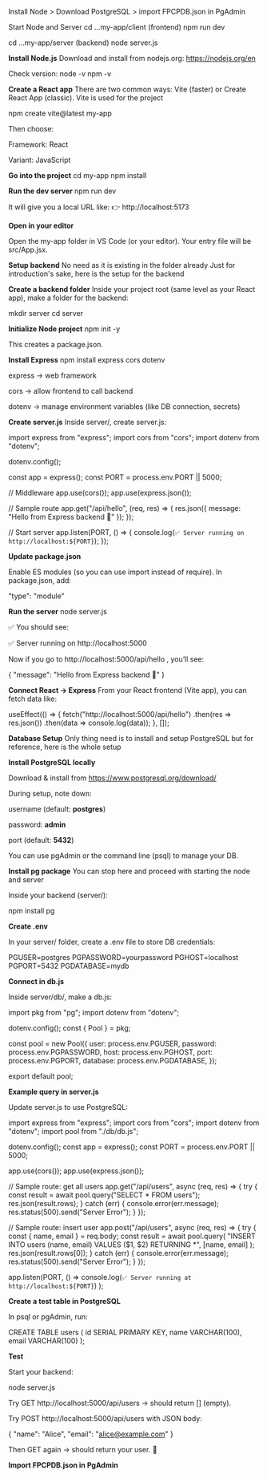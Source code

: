 Install Node > Download PostgreSQL > import FPCPDB.json in PgAdmin

Start Node and Server
cd ...my-app/client (frontend)
npm run dev

cd ...my-app/server (backend)
node server.js


****Install Node.js****
Download and install from nodejs.org: https://nodejs.org/en

Check version:
node -v
npm -v


**Create a React app**
There are two common ways: Vite (faster) or Create React App (classic).
Vite is used for the project

npm create vite@latest my-app

Then choose:

Framework: React

Variant: JavaScript

**Go into the project**
cd my-app
npm install

**Run the dev server**
npm run dev

It will give you a local URL like:
👉 http://localhost:5173

**Open in your editor**

Open the my-app folder in VS Code (or your editor). Your entry file will be src/App.jsx.

****Setup backend****
No need as it is existing in the folder already
Just for introduction's sake, here is the setup for the backend

**Create a backend folder**
Inside your project root (same level as your React app), make a folder for the backend:

mkdir server
cd server

**Initialize Node project**
npm init -y

This creates a package.json.

**Install Express**
npm install express cors dotenv

express → web framework

cors → allow frontend to call backend

dotenv → manage environment variables (like DB connection, secrets)

**Create server.js**
Inside server/, create server.js:

import express from "express";
import cors from "cors";
import dotenv from "dotenv";

dotenv.config();

const app = express();
const PORT = process.env.PORT || 5000;

// Middleware
app.use(cors());
app.use(express.json());

// Sample route
app.get("/api/hello", (req, res) => {
  res.json({ message: "Hello from Express backend 👋" });
});

// Start server
app.listen(PORT, () => {
  console.log(`✅ Server running on http://localhost:${PORT}`);
});

**Update package.json**

Enable ES modules (so you can use import instead of require).
In package.json, add:

"type": "module"

**Run the server**
node server.js


✅ You should see:

✅ Server running on http://localhost:5000


Now if you go to http://localhost:5000/api/hello
, you’ll see:

{ "message": "Hello from Express backend 👋" }

**Connect React → Express**
From your React frontend (Vite app), you can fetch data like:

useEffect(() => {
  fetch("http://localhost:5000/api/hello")
    .then(res => res.json())
    .then(data => console.log(data));
}, []);

****Database Setup****
Only thing need is to install and setup PostgreSQL 
but for reference, here is the whole setup

**Install PostgreSQL locally**

Download & install from https://www.postgresql.org/download/

During setup, note down:

username (default: **postgres**)

password: **admin**

port (default: **5432**)

You can use pgAdmin or the command line (psql) to manage your DB.

**Install pg package** You can stop here and proceed with starting the node and server

Inside your backend (server/):

npm install pg

**Create .env**

In your server/ folder, create a .env file to store DB credentials:

PGUSER=postgres
PGPASSWORD=yourpassword
PGHOST=localhost
PGPORT=5432
PGDATABASE=mydb

**Connect in db.js**

Inside server/db/, make a db.js:

import pkg from "pg";
import dotenv from "dotenv";

dotenv.config();
const { Pool } = pkg;

const pool = new Pool({
  user: process.env.PGUSER,
  password: process.env.PGPASSWORD,
  host: process.env.PGHOST,
  port: process.env.PGPORT,
  database: process.env.PGDATABASE,
});

export default pool;

**Example query in server.js**

Update server.js to use PostgreSQL:

import express from "express";
import cors from "cors";
import dotenv from "dotenv";
import pool from "./db/db.js";

dotenv.config();
const app = express();
const PORT = process.env.PORT || 5000;

app.use(cors());
app.use(express.json());

// Sample route: get all users
app.get("/api/users", async (req, res) => {
  try {
    const result = await pool.query("SELECT * FROM users");
    res.json(result.rows);
  } catch (err) {
    console.error(err.message);
    res.status(500).send("Server Error");
  }
});

// Sample route: insert user
app.post("/api/users", async (req, res) => {
  try {
    const { name, email } = req.body;
    const result = await pool.query(
      "INSERT INTO users (name, email) VALUES ($1, $2) RETURNING *",
      [name, email]
    );
    res.json(result.rows[0]);
  } catch (err) {
    console.error(err.message);
    res.status(500).send("Server Error");
  }
});

app.listen(PORT, () =>
  console.log(`✅ Server running at http://localhost:${PORT}`)
);

**Create a test table in PostgreSQL**

In psql or pgAdmin, run:

CREATE TABLE users (
  id SERIAL PRIMARY KEY,
  name VARCHAR(100),
  email VARCHAR(100)
);

**Test**

Start your backend:

node server.js


Try GET http://localhost:5000/api/users → should return [] (empty).

Try POST http://localhost:5000/api/users with JSON body:

{ "name": "Alice", "email": "alice@example.com" }


Then GET again → should return your user. 🎉

****Import FPCPDB.json in PgAdmin****
